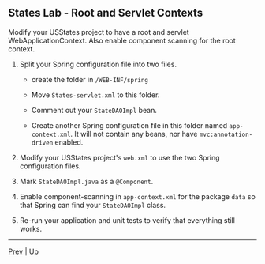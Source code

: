 ## States Lab - Root and Servlet Contexts

Modify your USStates project to have a root and servlet WebApplicationContext. Also enable component scanning for the root context.

1. Split your Spring configuration file into two files.

	* create the folder in `/WEB-INF/spring`

	* Move `States-servlet.xml` to this folder.

	* Comment out your `StateDAOImpl` bean.

	* Create another Spring configuration file in this folder named `app-context.xml`. It will not contain any beans, nor have `mvc:annotation-driven` enabled.

2. Modify your USStates project's `web.xml` to use the two Spring configuration files.

3. Mark `StateDAOImpl.java` as a `@Component`.

4. Enable component-scanning in `app-context.xml` for the package `data` so that Spring can find your `StateDAOImpl` class.

5. Re-run your application and unit tests to verify that everything still works.


<hr>

[Prev](modelattribute.md) | [Up](../README.md)
